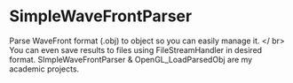 # SimpleWaveFrontParser
Parse WaveFront format (.obj) to object so you can easily manage it. </ br>
You can even save results to files using FileStreamHandler in desired format. </save>
SImpleWaveFrontParser & OpenGL_LoadParsedObj are my academic projects.

